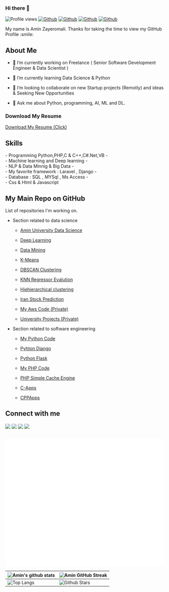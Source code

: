 ### Hi there 👋

![Profile views](https://visitor-badge.glitch.me/badge?page_id=aminzayer.aminzayer)
[![Github](https://img.shields.io/github/stars/Devs-Dungeon?style=social)](https://github.com/aminzayer)
[![Github](https://img.shields.io/github/followers/aminzayer?style=social)](https://github.com/aminzayer) 
[![Github](https://img.shields.io/github/stars/aminzayer/aminzayer?style=social)](https://github.com/aminzayer/aminzayer)
[![Github](https://img.shields.io/github/watchers/aminzayer/aminzayer?style=social)](https://github.com/aminzayer/aminzayer)

<div size='20px'> My name is Amin Zayeromali. Thanks for taking the time to view my GitHub Profile :smile: 
</div>

<h2> About Me </h2>

- 🔭 I’m currently working on Freelance ( Senior Software Development Engineer & Data Scientist )
  
- 🌱 I’m currently learning Data Science & Python
  
- 👯 I’m looking to collaborate on new Startup projects (Remotly) and ideas & Seeking New Opportunities 
  
- 💬 Ask me about Python, programming, AI, ML and DL.

<h3> Download My Resume</h3>

<a href = 'https://aminzayer.ir/assets/Amin-Zayeromali-Resume-Data-Scientist.pdf'> Download My Resume (Click) </a>

<h2> Skills </h2>
- Programming Python,PHP,C & C++,C#.Net,VB
- <br>
- Machine learning and Deep learning
- <br>
- NLP & Data Minnig & Big Data
- <br>
- My favorite framework : Laravel , Django 
- <br>
- Database : SQL , MYSql , Ms Access
- <br>
- Css & Html & Javascript

<h2> My Main Repo on GitHub </h2>

List of repositories I'm working on.

- Section related to data science

    - <a href = 'https://github.com/aminzayer/Amin-University-Data-Science'>Amin University Data Science</a>

    - <a href = 'https://github.com/aminzayer/Deep-Learning'>Deep Learning</a>

    - <a href = 'https://github.com/aminzayer/Data-Mining'>Data Mining</a>

    - <a href = 'https://github.com/aminzayer/K-Means'>K-Means</a>

    - <a href = 'https://github.com/aminzayer/DBSCAN-Clustering-Python'>DBSCAN Clustering</a>

    - <a href = 'https://github.com/aminzayer/KNN-Regressor-Evalution'>KNN Regressor Evalution</a>

    - <a href = 'https://github.com/aminzayer/Hiehierarchical-clustering'>Hiehierarchical clustering</a>

    - <a href = 'https://github.com/aminzayer/Iran-Stock-Prediction'>Iran Stock Prediction</a>

    - <a href = 'https://github.com/aminzayer/My-Aws-Code'>My Aws Code (Private) </a>

    - <a href = 'https://github.com/aminzayer/University-Projects'>University Projects (Private) </a>

- Section related to software engineering 

    - <a href = 'https://github.com/aminzayer/My-Python-Code'>My Python Code</a>

    - <a href = 'https://github.com/aminzayer/Pyhton-Django'>Pyhton Django</a>

    - <a href = 'https://github.com/aminzayer/Python-Flask'>Python Flask</a>

    - <a href = 'https://github.com/aminzayer/My-PHP-Code'>My PHP Code</a>

    - <a href = 'https://github.com/aminzayer/PHP-Simple-Cache-Engine'>PHP Simple Cache Engine</a>

    - <a href = 'https://github.com/aminzayer/C-Apps'>C-Apps</a>

    - <a href = 'https://github.com/aminzayer/CPPApps'>CPPApps</a>


<h2> Connect with me </h2>
<a href = 'https://www.linkedin.com/in/aminzayeromali'> <img width = '32px' align= 'center' src="https://raw.githubusercontent.com/rahulbanerjee26/githubAboutMeGenerator/main/icons/linked-in-alt.svg"/></a> 
<a href = 'https://twitter.com/AminZayeromali'> <img width = '32px' align= 'center' src="https://raw.githubusercontent.com/rahulbanerjee26/githubAboutMeGenerator/main/icons/twitter.svg"/></a> 
<a href = 'https://aminzayer.ir/'> <img width = '32px' align= 'center' src="https://raw.githubusercontent.com/rahulbanerjee26/githubAboutMeGenerator/main/icons/portfolio.png"/></a> 
<a href = 'https://www.github.com/aminzayer'> <img width = '32px' align= 'center' src="https://raw.githubusercontent.com/rahulbanerjee26/githubAboutMeGenerator/main/icons/github.svg"/></a>
<br>
<br>

![Metrics](https://github.com/aminzayer/aminzayer/blob/main/github-metrics.svg)

![Amin's github stats](https://github-readme-stats.vercel.app/api?username=aminzayer&show_icons=true&theme=tokyonight) | ![Amin GitHub Streak](https://github-readme-streak-stats.herokuapp.com/?user=aminzayer&theme=tokyonight) |
| --- | --- |
| ![Top Langs](https://github-readme-stats.vercel.app/api/top-langs/?username=aminzayer&theme=tokyonight) | ![Github Stars](https://github-readme-stats.vercel.app/api?username=aminzayer&show_icons=true&locale=en&count_private=true&hide_rank=true&custom_title=My%20GitHub%20Stats&disable_animations=true&theme=tokyonight) |
